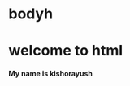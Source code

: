 # bodyh
<!DOCTYPE html>
<html lang="en">
<head>
    <meta charset="UTF-8">
    <meta name="viewport" content="width=device-width, initial-scale=1.0">
    <title>Hi there</title>
</head>
<body>
  <h1>welcome to html</h1>
  <h4>My name is kishorayush</h4>
</body>
</html>

